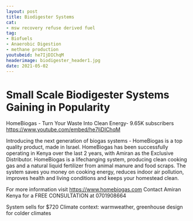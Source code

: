 ```yaml
--- 
layout: post 
title: Biodigester Systems
cat: 
- msw recovery refuse derived fuel
tag: 
- Biofuels
- Anaerobic Digestion
- methane production
youtubeid: he7IjDIChqM
headerimage: biodigester_header1.jpg
date: 2021-05-02
--- 
```


Small Scale Biodigester Systems Gaining in Popularity
=====================================================

HomeBiogas - Turn Your Waste Into Clean Energy-  9.65K subscribers
https://www.youtube.com/embed/he7IjDIChqM

Introducing the next generation of biogas systems - HomeBiogas is a top quality product, made in Israel. HomeBiogas has been successfully operating in Kenya over the last 2 years, with Amiran as the Exclusive Distributor. HomeBiogas is a lifechanging system, producing clean cooking gas and a natural liquid fertilizer from animal manure and food scraps. The system saves you money on cooking energy, reduces indoor air pollution, improves health and living conditions and keeps your homestead clean. 

For more information visit https://www.homebiogas.com
Contact Amiran Kenya for a FREE CONSULTATION at 0701908664


System sells for $720
Climate context: warmweather, greenhouse design for colder climates
